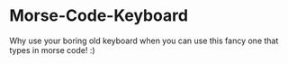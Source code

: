 # Morse-Code-Keyboard
Why use your boring old keyboard when you can use this fancy one that types in morse code! :)
